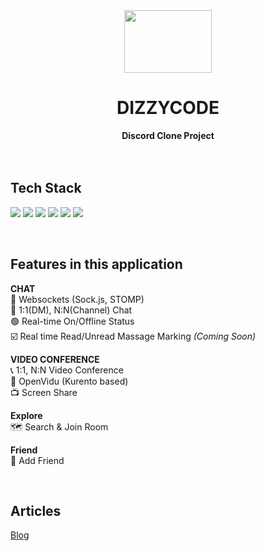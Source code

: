 <div align="center">
<img src="https://img.shields.io/badge/-5865F2?style=plastic&logo=Discord&logoColor=white" width="140" height="100" />
  <h1>DIZZYCODE</h1>
  <strong>Discord Clone Project</strong>
</div>
<br><br>

## Tech Stack

<img src="https://img.shields.io/badge/React-61DAFB?style=flat-square&logo=React&logoColor=black"/> <img src="https://img.shields.io/badge/Typescript-3178C6?style=flat-square&logo=Typescript&logoColor=white"/> <img src="https://img.shields.io/badge/TanStackQuery-FF4154?style=flat-square&logo=ReactQuery&logoColor=white"/> <img src="https://img.shields.io/badge/Zustand-66584D?style=flat-square&logo=Zustand&logoColor=white"/> <img src="https://img.shields.io/badge/ChakraUI-319795?style=flat-square&logo=ChakraUI&logoColor=white"/> <img src="https://img.shields.io/badge/StyledComponents-DB7093?style=flat-square&logo=StyledComponents&logoColor=white"/>

<br />

## Features in this application

**CHAT**  
📱 Websockets (Sock.js, STOMP)  
💬 1:1(DM), N:N(Channel) Chat  
🟢 Real-time On/Offline Status  
☑️ Real time Read/Unread Massage Marking _(Coming Soon)_

**VIDEO CONFERENCE**  
📞 1:1, N:N Video Conference  
🤯 OpenVidu (Kurento based)  
📺 Screen Share

<!-- **DOCS**
🤝 Real-time collaboration _(Coming Soon)_
📍 Real-time cursors _(Coming Soon)_
🔎 Real-time text selection _(Coming Soon)_
📝 Custom Text Editor _(Coming Soon)_ -->

**Explore**  
🗺️ Search & Join Room

**Friend**  
👯 Add Friend

<br />

## Articles

[Blog](https://hwanheejung.tistory.com/category/Projects%2CActivity/DizzyCode)
